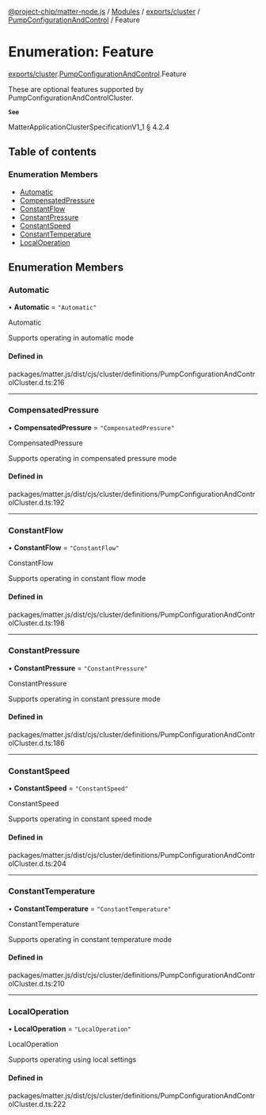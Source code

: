 [@project-chip/matter-node.js](../README.md) / [Modules](../modules.md) / [exports/cluster](../modules/exports_cluster.md) / [PumpConfigurationAndControl](../modules/exports_cluster.PumpConfigurationAndControl.md) / Feature

# Enumeration: Feature

[exports/cluster](../modules/exports_cluster.md).[PumpConfigurationAndControl](../modules/exports_cluster.PumpConfigurationAndControl.md).Feature

These are optional features supported by PumpConfigurationAndControlCluster.

**`See`**

MatterApplicationClusterSpecificationV1_1 § 4.2.4

## Table of contents

### Enumeration Members

- [Automatic](exports_cluster.PumpConfigurationAndControl.Feature.md#automatic)
- [CompensatedPressure](exports_cluster.PumpConfigurationAndControl.Feature.md#compensatedpressure)
- [ConstantFlow](exports_cluster.PumpConfigurationAndControl.Feature.md#constantflow)
- [ConstantPressure](exports_cluster.PumpConfigurationAndControl.Feature.md#constantpressure)
- [ConstantSpeed](exports_cluster.PumpConfigurationAndControl.Feature.md#constantspeed)
- [ConstantTemperature](exports_cluster.PumpConfigurationAndControl.Feature.md#constanttemperature)
- [LocalOperation](exports_cluster.PumpConfigurationAndControl.Feature.md#localoperation)

## Enumeration Members

### Automatic

• **Automatic** = ``"Automatic"``

Automatic

Supports operating in automatic mode

#### Defined in

packages/matter.js/dist/cjs/cluster/definitions/PumpConfigurationAndControlCluster.d.ts:216

___

### CompensatedPressure

• **CompensatedPressure** = ``"CompensatedPressure"``

CompensatedPressure

Supports operating in compensated pressure mode

#### Defined in

packages/matter.js/dist/cjs/cluster/definitions/PumpConfigurationAndControlCluster.d.ts:192

___

### ConstantFlow

• **ConstantFlow** = ``"ConstantFlow"``

ConstantFlow

Supports operating in constant flow mode

#### Defined in

packages/matter.js/dist/cjs/cluster/definitions/PumpConfigurationAndControlCluster.d.ts:198

___

### ConstantPressure

• **ConstantPressure** = ``"ConstantPressure"``

ConstantPressure

Supports operating in constant pressure mode

#### Defined in

packages/matter.js/dist/cjs/cluster/definitions/PumpConfigurationAndControlCluster.d.ts:186

___

### ConstantSpeed

• **ConstantSpeed** = ``"ConstantSpeed"``

ConstantSpeed

Supports operating in constant speed mode

#### Defined in

packages/matter.js/dist/cjs/cluster/definitions/PumpConfigurationAndControlCluster.d.ts:204

___

### ConstantTemperature

• **ConstantTemperature** = ``"ConstantTemperature"``

ConstantTemperature

Supports operating in constant temperature mode

#### Defined in

packages/matter.js/dist/cjs/cluster/definitions/PumpConfigurationAndControlCluster.d.ts:210

___

### LocalOperation

• **LocalOperation** = ``"LocalOperation"``

LocalOperation

Supports operating using local settings

#### Defined in

packages/matter.js/dist/cjs/cluster/definitions/PumpConfigurationAndControlCluster.d.ts:222
